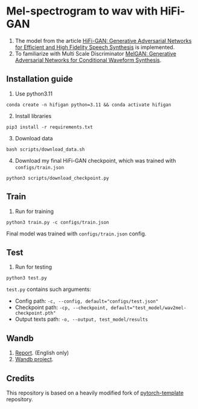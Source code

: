 # Mel-spectrogram to wav with HiFi-GAN 

1. The model from the article [HiFi-GAN: Generative Adversarial Networks for Efficient and High Fidelity Speech Synthesis](https://arxiv.org/pdf/2010.05646.pdf) is implemented.
2. To familiarize with Multi Scale Discriminator [MelGAN: Generative Adversarial Networks for Conditional Waveform Synthesis](https://arxiv.org/pdf/1910.06711.pdf).

## Installation guide

1. Use python3.11
```shell
conda create -n hifigan python=3.11 && conda activate hifigan
```
2. Install libraries
```shell
pip3 install -r requirements.txt
```
3. Download data
```shell
bash scripts/download_data.sh
```
4. Download my final HiFi-GAN checkpoint, which was trained with `configs/train.json`
```shell
python3 scripts/download_checkpoint.py
```

## Train 
1. Run for training 
```shell
python3 train.py -c configs/train.json
```
Final model was trained with `configs/train.json` config.

## Test
1. Run for testing
```shell
python3 test.py
```
`test.py` contains such arguments:
* Config path: `-c, --config, default="configs/test.json"`
* Checkpoint path: `-cp, --checkpoint, default="test_model/wav2mel-checkpoint.pth"`
* Output texts path: `-o, --output, test_model/results`

## Wandb

1. [Report](https://wandb.ai/tgritsaev/dla4/reports/Mel-to-wav-with-HiFi-GAN--Vmlldzo2MTUxNDAz). (English only)
2. [Wandb project](https://wandb.ai/tgritsaev/dla4?workspace=user-tgritsaev).

## Credits

This repository is based on a heavily modified fork
of [pytorch-template](https://github.com/victoresque/pytorch-template) repository. 
